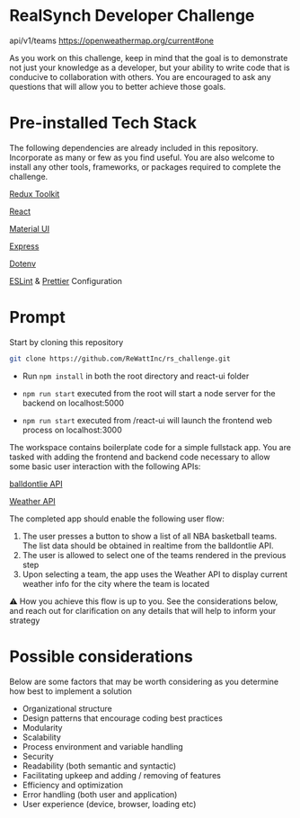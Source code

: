 # RealSynch Developer Challenge

api/v1/teams
https://openweathermap.org/current#one

As you work on this challenge, keep in mind that the goal is to demonstrate not just your knowledge as a developer, but your ability to write code that is conducive to collaboration with others. You are encouraged to ask any questions that will allow you to better achieve those goals.

# Pre-installed Tech Stack

The following dependencies are already included in this repository. Incorporate as many or few as you find useful. You are also welcome to install any other tools, frameworks, or packages required to complete the challenge.

[Redux Toolkit](https://redux-toolkit.js.org/)

[React](https://reactjs.org/)

[Material UI](https://mui.com/)

[Express](https://expressjs.com/)

[Dotenv](https://www.npmjs.com/package/dotenv)

[ESLint](https://eslint.org/) & [Prettier](https://prettier.io/) Configuration

# Prompt

Start by cloning this repository
```bash
git clone https://github.com/ReWattInc/rs_challenge.git
```
* Run `npm install` in both the root directory and react-ui folder

* `npm run start` executed from the root will start a node server for the backend on localhost:5000

* `npm run start` executed from /react-ui will launch the frontend web process on localhost:3000

The workspace contains boilerplate code for a simple fullstack app. You are tasked with adding the frontend and backend code necessary to allow some basic user interaction with the following APIs:

[balldontlie API](https://www.balldontlie.io/)

[Weather API](https://www.weatherapi.com/)

The completed app should enable the following user flow:

1. The user presses a button to show a list of all NBA basketball teams. The list data should be obtained in realtime from the balldontlie API.
2. The user is allowed to select one of the teams rendered in the previous step
3. Upon selecting a team, the app uses the Weather API to display current weather info for the city where the team is located

⚠️ How you achieve this flow is up to you. See the considerations below, and reach out for clarification on any details that will help to inform your strategy 
# Possible considerations

Below are some factors that may be worth considering as you determine how best to implement a solution

- Organizational structure
- Design patterns that encourage coding best practices
- Modularity
- Scalability
- Process environment and variable handling
- Security
- Readability (both semantic and syntactic)
- Facilitating upkeep and adding / removing of features
- Efficiency and optimization
- Error handling (both user and application)
- User experience (device, browser, loading etc)

